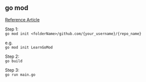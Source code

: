 ## go mod
[Reference Article](https://medium.com/mindorks/create-projects-independent-of-gopath-using-go-modules-802260cdfb51#:~:text=It%20is%20used%20by%20the,contains%20source%20code%20and%20binaries.&text=With%20the%20latest%20release%20of,improves%20package%20management%20a%20lot)

Step 1:  
```go mod init <folderName>/github.com/{your_username}/{repo_name}```

e.g.  
```go mod init LearnGoMod```

Step 2:  
```go build``` 

Step 3:   
```go run main.go```

